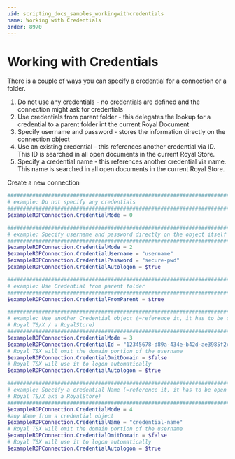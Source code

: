 ```yaml
---
uid: scripting_docs_samples_workingwithcredentials
name: Working with Credentials
order: 8970
---
```


# Working with Credentials

There is a couple of ways you can specify a credential for a connection or a folder. 
1. Do not use any credentials - no credentials are defined and the 
connection might ask for credentials
2. Use credentials from parent folder - this delegates the lookup for a 
credential to a parent folder int the current Royal Document
3. Specify username and password - stores the information directly on the connection
object
4. Use an existing credential - this references another credential via ID. This
ID is searched in all open documents in the current Royal Store. 
5. Specify a credential name - this references another credential via name. This
name is searched in all open documents in the current Royal Store.


Create a new connection

```powershell
################################################################################
# example: Do not specify any credentials
################################################################################
$exampleRDPConnection.CredentialMode = 0

################################################################################
# example: Specify username and password directly on the object itself 
################################################################################
$exampleRDPConnection.CredentialMode = 2
$exampleRDPConnection.CredentialUsername = "username"
$exampleRDPConnection.CredentialPassword = "secure-pwd"
$exampleRDPConnection.CredentialAutologon = $true

################################################################################
# example: Use Credential from parent folder
################################################################################
$exampleRDPConnection.CredentialFromParent = $true

################################################################################
# example: Use another Credential object (=reference it, it has to be open in 
# Royal TS/X / a RoyalStore)
################################################################################
$exampleRDPConnection.CredentialMode = 3
$exampleRDPConnection.CredentialId = "12345678-d89a-434e-b42d-ae3985f2ceb1"
# Royal TSX will omit the domain portion of the username
$exampleRDPConnection.CredentialOmitDomain = $false 
# Royal TSX will use it to logon automatically
$exampleRDPConnection.CredentialAutologon = $true 

################################################################################
# example: Specify a credential Name (=reference it, it has to be open in 
# Royal TS/X aka a RoyalStore)
################################################################################
$exampleRDPConnection.CredentialMode = 4
#any Name from a credential object
$exampleRDPConnection.CredentialName = "credential-name" 
# Royal TSX will omit the domain portion of the username
$exampleRDPConnection.CredentialOmitDomain = $false
# Royal TSX will use it to logon automatically 
$exampleRDPConnection.CredentialAutologon = $true 
```